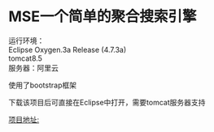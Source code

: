 # MSE一个简单的聚合搜索引擎
运行环境：  
Eclipse Oxygen.3a Release (4.7.3a)  
tomcat8.5  
服务器：阿里云  
  
使用了bootstrap框架
  
下载该项目后可直接在Eclipse中打开，需要tomcat服务器支持  
  
  
[项目地址: ](https://search.tomluvjerry.cn)
